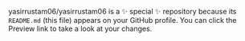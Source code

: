 

yasirrustam06/yasirrustam06 is a ✨ special ✨ repository because its `README.md` (this file) appears on your GitHub profile.
You can click the Preview link to take a look at your changes.

